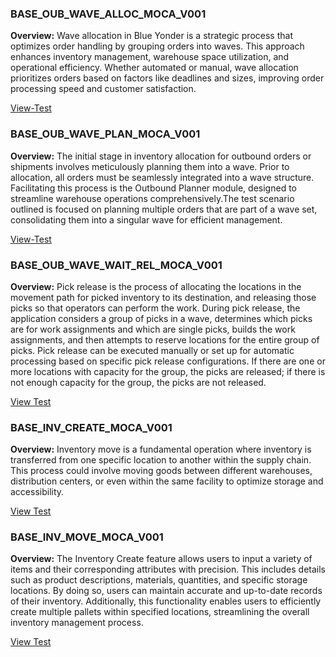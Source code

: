 ### BASE_OUB_WAVE_ALLOC_MOCA_V001 
**Overview:** Wave allocation in Blue Yonder is a strategic process that optimizes order handling by grouping orders into waves. This approach enhances inventory management, warehouse space utilization, and operational efficiency. Whether automated or manual, wave allocation prioritizes orders based on factors like deadlines and sizes, improving order processing speed and customer satisfaction.

[View-Test](/BASE_OUB_WAVE_ALLOC_MOCA_V001/readme.md)

### BASE_OUB_WAVE_PLAN_MOCA_V001 
**Overview:** The initial stage in inventory allocation for outbound orders or shipments involves meticulously planning them into a wave. Prior to allocation, all orders must be seamlessly integrated into a wave structure. Facilitating this process is the Outbound Planner module, designed to streamline warehouse operations comprehensively.The test scenario outlined is focused on planning multiple orders that are part of a wave set, consolidating them into a singular wave for efficient management. 

[View-Test](/docs/BASE_OUB_WAVE_PLAN_MOCA_V001/readme.md)

### BASE_OUB_WAVE_WAIT_REL_MOCA_V001
**Overview:** Pick release is the process of allocating the locations in the movement path for picked inventory to its destination, and releasing those picks so that operators can perform the work. During pick release, the application considers a group of picks in a wave, determines which picks are for work assignments and which are single picks, builds the work assignments, and then attempts to reserve locations for the entire group of picks. Pick release can be executed manually or set up for automatic processing based on specific pick release configurations. If there are one or more locations with capacity for the group, the picks are released; if there is not enough capacity for the group, the picks are not released.

[View Test](/docs/BASE_OUB_WAVE_WAIT_REL_MOCA_V001/readme.md)

### BASE_INV_CREATE_MOCA_V001
**Overview:** Inventory move is a fundamental operation where inventory is transferred from one specific location to another within the supply chain. This process could involve moving goods between different warehouses, distribution centers, or even within the same facility to optimize storage and accessibility. 

[View Test](/docs/BASE_INV_CREATE_MOCA_V001/readme.md)

### BASE_INV_MOVE_MOCA_V001
**Overview:** The Inventory Create feature allows users to input a variety of items and their corresponding attributes with precision. This includes details such as product descriptions, materials, quantities, and specific storage locations. By doing so, users can maintain accurate and up-to-date records of their inventory. Additionally, this functionality enables users to efficiently create multiple pallets within specified locations, streamlining the overall inventory management process.

[View Test](/docs/BASE_INV_MOVE_MOCA_V001/readme.md)
